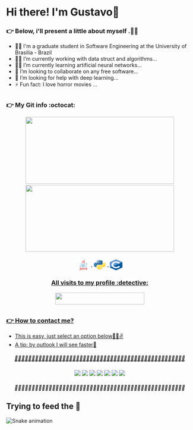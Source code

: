 # Hi there! I'm Gustavo👋 

### 👉 Below, i'll present a little about myself .🧙‍♂️

- 👨‍🎓 I'm a graduate student in Software Engineering at the University of Brasilia - Brazil
- 👨‍💻 I’m currently working with data struct and algorithms...
- 👨‍🏫 I’m currently learning artificial neural networks...
- 👯 I’m looking to collaborate on any free software...
- 🤔 I’m looking for help with deep learning...
- ⚡ Fun fact: I love horror movies ... 

##

 ### 👉 My Git info :octocat:	<br>

<div align="center">
<a href="https://github.com/gustavomartins-github">
<img height="180em" width="400"src="https://github-readme-stats.vercel.app/api?username=gustavomartins-github&show_icons=true&theme=maroongold&include_all_commits=true&count_private=true"/>
<img height="180em" width="400" src="https://github-readme-stats.vercel.app/api/top-langs/?username=gustavomartins-github&layout=compact&langs_count=7&theme=maroongold"/>
</div>
 
<div align="center" style="display: inline_block"><br>
  <img align="center" alt="Gust-Java" height="30" width="40" src="https://github.com/devicons/devicon/blob/master/icons/java/java-original-wordmark.svg">
  <img align="center" alt="Gust-Python" height="30" width="40" src="https://raw.githubusercontent.com/devicons/devicon/master/icons/python/python-original.svg">
  <img align="center" alt="Gust-C" height="30" width="40" src="https://github.com/devicons/devicon/blob/master/icons/c/c-original.svg">
</div>
 
 <div>
 <h3 align="center">All visits to my profile :detective:</h3>
 <p align="center"> 
   <img width="240em" height="32em" alingn="center" src="https://profile-counter.glitch.me/gustavomartins-github/count.svg" />
 </p>
</div>
 
 ##
 
 ### 👉 How to contact me?
 - This is easy, just select an option below🤞😉✌
 - A tip: by outlook I will see faster🚀
<div align="center"> 
 <h5 target="_blank">🔻🔻🔻🔻🔻🔻🔻🔻🔻🔻🔻🔻🔻🔻🔻🔻🔻🔻🔻🔻🔻🔻🔻🔻🔻🔻🔻🔻🔻🔻🔻🔻🔻🔻🔻🔻🔻🔻🔻🔻🔻🔻🔻🔻🔻🔻🔻🔻🔻🔻</h5>
 <a href="mailto:200019228@aluno.unb.br" target="_blank"><img src="https://img.shields.io/badge/Microsoft_Outlook-0078D4?style=for-the-badge&logo=microsoft-outlook&logoColor=white"></a>
  <a href="https://www.youtube.com/gustavomarti007" target="_blank"><img src="https://img.shields.io/badge/YouTube-FF0000?style=for-the-badge&logo=youtube&logoColor=white" target="_blank"></a>
  <a href="https://instagram.com/lx_gust_xl/" target="_blank"><img src="https://img.shields.io/badge/-Instagram-%23E4405F?style=for-the-badge&logo=instagram&logoColor=white" target="_blank"></a>
 	<a href="https://www.twitch.tv/lxgustxl" target="_blank"><img src="https://img.shields.io/badge/Twitch-9146FF?style=for-the-badge&logo=twitch&logoColor=white" target="_blank"></a>
 <a href="https://discord.gg/WMGKsYRW" target="_blank"><img src="https://img.shields.io/badge/Discord-7289DA?style=for-the-badge&logo=discord&logoColor=white" target="_blank"></a> 
  <a href = "mailto:gustavomarti007@gmail.com"><img src="https://img.shields.io/badge/-Gmail-%23333?style=for-the-badge&logo=gmail&logoColor=white" target="_blank"></a>
  <a href="https://www.linkedin.com/in/gustavo-martins-089a14201/" target="_blank"><img src="https://img.shields.io/badge/-LinkedIn-%230077B5?style=for-the-badge&logo=linkedin&logoColor=white" target="_blank"></a> 
 <h5 target="_blank">🔺🔺🔺🔺🔺🔺🔺🔺🔺🔺🔺🔺🔺🔺🔺🔺🔺🔺🔺🔺🔺🔺🔺🔺🔺🔺🔺🔺🔺🔺🔺🔺🔺🔺🔺🔺🔺🔺🔺🔺🔺🔺🔺🔺🔺🔺🔺🔺🔺🔺</h5>
</div>

 ## Trying to feed the 🐍
 
 ![Snake animation](https://github.com/gustavomartins-github/gustavomartins-github/blob/output/github-contribution-grid-snake.svg)
 
